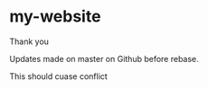 # my-website

Thank you


Updates made on master on Github before rebase.

This should cuase conflict
